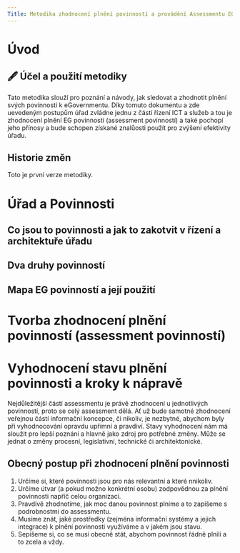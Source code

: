 ```yaml
---
Title: Metodika zhodnocení plnění povinností a provádění Assessmentu EG povinností a jeho uudržování
---
```


# Úvod

## 🖋 Účel a použití metodiky

Tato metodika slouží pro poznání a návody, jak sledovat a zhodnotit plnění svých povinností k eGovernmentu. Díky tomuto dokumentu a zde uevedeným postupům úřad zvládne jednu z částí řízení ICT a služeb a tou je zhodnocení plnění EG povinností (assessment povinností) a také pochopí jeho přínosy a bude schopen získané znalůosti použít pro zvýšení efektivity úřadu.


## Historie změn

Toto  je první verze metodiky.

# Úřad a Povinnosti

## Co jsou to povinnosti a jak to zakotvit v řízení a architektuře úřadu

## Dva druhy povinností

## Mapa EG povinností a její použití

# Tvorba zhodnocení plnění povinností (assessment povinností)

# Vyhodnocení stavu plnění povinnosti a kroky k nápravě

Nejdůležitější částí assessmentu je právě zhodnocení u jednotlivých povinností, proto se celý assessment dělá. Ať už bude samotné zhodnocení veřejnou částí informační koncepce, či nikoliv, je nezbytné, abychom byly při vyhodnocování opravdu upřímní a pravdiví. Stavy vyhodnocení nám má sloužit pro lepší poznání a hlavně jako zdroj pro potřebné změny. Může se jednat o změny procesní, legislativní, technické či architektonické.

## Obecný postup při zhodnocení plnění povinnosti

1. Určíme si, které povinnosti jsou pro nás relevantní a které nnikoliv.
2. Určíme útvar (a pokud možno konkrétní osobu) zodpovědnou za plnění povinnosti napříč celou organizací.
3. Pravdivě zhodnotíme, jak moc danou povinnost plníme a to zapíšeme s podrobnostmi do assessmentu.
4. Musíme znát, jaké prostředky (zejména informační systémy a jejich integrace) k plnění povinnosti využíváme a v jakém jsou stavu.
5. Sepíšeme si, co se musí obecně stát, abychom povinnost řádně plnili a to zcela a vždy.
